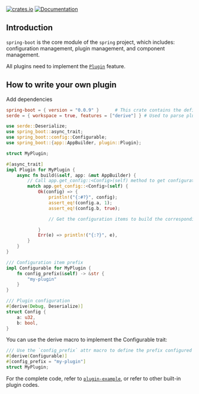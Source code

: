 [![crates.io](https://img.shields.io/crates/v/spring-boot.svg)](https://crates.io/crates/spring-boot)
[![Documentation](https://docs.rs/spring-boot/badge.svg)](https://docs.rs/spring-boot)

## Introduction

`spring-boot` is the core module of the `spring` project, which includes: configuration management, plugin management, and component management.

All plugins need to implement the [`Plugin`](https://docs.rs/spring-boot/latest/spring_boot/plugin/trait.Plugin.html) feature.

## How to write your own plugin

Add dependencies

```toml
spring-boot = { version = "0.0.9" }      # This crate contains the definition of plugin traits
serde = { workspace = true, features = ["derive"] } # Used to parse plugin configuration items
```

```rust
use serde::Deserialize;
use spring_boot::async_trait;
use spring_boot::config::Configurable;
use spring_boot::{app::AppBuilder, plugin::Plugin};

struct MyPlugin;

#[async_trait]
impl Plugin for MyPlugin {
    async fn build(&self, app: &mut AppBuilder) {
        // Call app.get_config::<Config>(self) method to get configuration items
        match app.get_config::<Config>(self) {
            Ok(config) => {
                println!("{:#?}", config);
                assert_eq!(config.a, 1);
                assert_eq!(config.b, true);

                // Get the configuration items to build the corresponding components

            }
            Err(e) => println!("{:?}", e),
        }
    }
}

/// Configuration item prefix
impl Configurable for MyPlugin {
    fn config_prefix(&self) -> &str {
        "my-plugin"
    }
}

/// Plugin configuration
#[derive(Debug, Deserialize)]
struct Config {
    a: u32,
    b: bool,
}
```

You can use the derive macro to implement the Configurable trait:

```rust
/// Use the `config_prefix` attr macro to define the prefix configured in the toml file
#[derive(Configurable)]
#[config_prefix = "my-plugin"]
struct MyPlugin;
```

For the complete code, refer to [`plugin-example`](https://github.com/spring-rs/spring-rs/tree/master/examples/plugin-example), or refer to other built-in plugin codes.